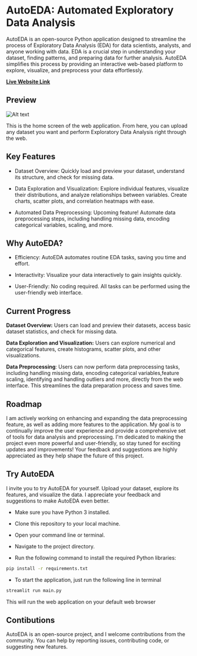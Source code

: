 # AutoEDA: Automated Exploratory Data Analysis

<!-- ![AutoEDA Logo](insert your logo URL here) -->

AutoEDA is an open-source Python application designed to streamline the process of Exploratory Data Analysis (EDA) for data scientists, analysts, and anyone working with data. EDA is a crucial step in understanding your dataset, finding patterns, and preparing data for further analysis. AutoEDA simplifies this process by providing an interactive web-based platform to explore, visualize, and preprocess your data effortlessly.

**[Live Website Link](https://autoeda-ifj4.onrender.com/)**

## Preview
![Alt text](images/image.png)

This is the home screen of the web application. From here, you can upload any dataset you want and perform Exploratory Data Analysis right through the web.



## Key Features

- Dataset Overview: Quickly load and preview your dataset, understand its structure, and check for missing data.

- Data Exploration and Visualization: Explore individual features, visualize their distributions, and analyze relationships between variables. Create charts, scatter plots, and correlation heatmaps with ease.

- Automated Data Preprocessing: Upcoming feature! Automate data preprocessing steps, including handling missing data, encoding categorical variables, scaling, and more.


## Why AutoEDA?

- Efficiency: AutoEDA automates routine EDA tasks, saving you time and effort.

- Interactivity: Visualize your data interactively to gain insights quickly.

- User-Friendly: No coding required. All tasks can be performed using the user-friendly web interface.

## Current Progress

**Dataset Overview:** Users can load and preview their datasets, access basic dataset statistics, and check for missing data.

**Data Exploration and Visualization:** Users can explore numerical and categorical features, create histograms, scatter plots, and other visualizations.

**Data Preprocessing**: Users can now perform data preprocessing tasks, including handling missing data, encoding categorical variables,feature scaling, identifying and handling outliers and more, directly from the web interface. This streamlines the data preparation process and saves time.
## Roadmap

I am actively working on enhancing and expanding the data preprocessing feature, as well as adding more features to the application. My goal is to continually improve the user experience and provide a comprehensive set of tools for data analysis and preprocessing. I'm dedicated to making the project even more powerful and user-friendly, so stay tuned for exciting updates and improvements! Your feedback and suggestions are highly appreciated as they help shape the future of this project.


## Try AutoEDA

I invite you to try AutoEDA for yourself. Upload your dataset, explore its features, and visualize the data. I appreciate your feedback and suggestions to make AutoEDA even better.

- Make sure you have Python 3 installed.

- Clone this repository to your local machine.

- Open your command line or terminal.

- Navigate to the project directory.

- Run the following command to install the required Python libraries:

```sh 
pip install -r requirements.txt
```

- To start the application, just run the following line in terminal

```sh
streamlit run main.py
```

This will run the web application on your default web browser

## Contibutions
AutoEDA is an open-source project, and I welcome contributions from the community. You can help by reporting issues, contributing code, or suggesting new features.




